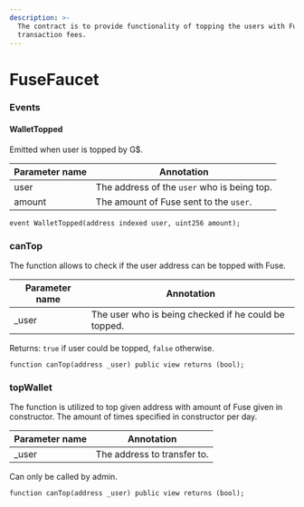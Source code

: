```yaml
---
description: >-
  The contract is to provide functionality of topping the users with Fuse to pay
  transaction fees.
---
```


# FuseFaucet

### Events

#### WalletTopped

Emitted when user is topped by G$.

| Parameter name | Annotation                                  |
| -------------- | ------------------------------------------- |
| user           | The address of the `user` who is being top. |
| amount         | The amount of Fuse sent to the `user`.      |

```
event WalletTopped(address indexed user, uint256 amount);
```

### canTop

The function allows to check if the user address can be topped with Fuse.

| Parameter name | Annotation                                           |
| -------------- | ---------------------------------------------------- |
| \_user         | The user who is being checked if he could be topped. |

Returns: `true` if user could be topped, `false` otherwise.

```
function canTop(address _user) public view returns (bool);
```

### topWallet

The function is utilized to top given address with amount of Fuse given in constructor. The amount of times specified in constructor per day.

| Parameter name | Annotation                  |
| -------------- | --------------------------- |
| \_user         | The address to transfer to. |

Can only be called by admin.

```
function canTop(address _user) public view returns (bool);
```
